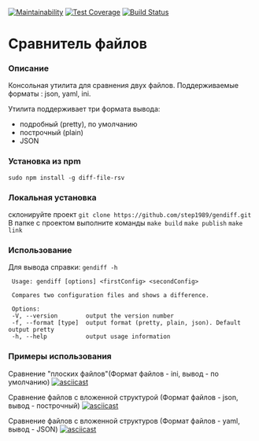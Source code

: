 [![Maintainability](https://api.codeclimate.com/v1/badges/7d1395000f5be9fe138c/maintainability)](https://codeclimate.com/github/step1989/backend-project-lvl2/maintainability)
[![Test Coverage](https://api.codeclimate.com/v1/badges/7d1395000f5be9fe138c/test_coverage)](https://codeclimate.com/github/step1989/backend-project-lvl2/test_coverage)
[![Build Status](https://travis-ci.org/step1989/backend-project-lvl2.svg?branch=master)](https://travis-ci.org/step1989/backend-project-lvl2)

# Сравнитель файлов

### Описание
Консольная утилита для сравнения двух файлов.
Поддерживаемые форматы : json, yaml, ini.

Утилита поддерживает три формата вывода:
  - подробный (pretty), по умолчанию
  - построчный (plain)
  - JSON
  
  ### Установка из npm
```sudo npm install -g diff-file-rsv```


  ### Локальная установка
  склонируйте проект
  `git clone https://github.com/step1989/gendiff.git`
  В папке с проектом выполните команды
  `make build`
  `make publish`
  `make link`


  ### Использование
  Для вывода справки:
  `gendiff -h`
  
 ```
  Usage: gendiff [options] <firstConfig> <secondConfig>

  Compares two configuration files and shows a difference.

  Options:
  -V, --version        output the version number
  -f, --format [type]  output format (pretty, plain, json). Default output pretty
  -h, --help           output usage information
  ```
  ### Примеры использования
  Сравнение "плоских файлов"(Формат файлов - ini, вывод - по умолчанию)
  [![asciicast](https://asciinema.org/a/f11VkfMW9FtSDm4g8BAaNWL0D.svg)](https://asciinema.org/a/f11VkfMW9FtSDm4g8BAaNWL0D)
  
  Сравнение файлов с вложенной структурой (Формат файлов - json, вывод - построчный)
  [![asciicast](https://asciinema.org/a/Qhi0mIykRenLfHVbPMzOeacF4.svg)](https://asciinema.org/a/Qhi0mIykRenLfHVbPMzOeacF4)
  
  Сравнение файлов с вложенной структуров (Формат файлов - yaml, вывод - JSON)
  [![asciicast](https://asciinema.org/a/l9dlPLaiWg0Idio2TzoXaG4sh.svg)](https://asciinema.org/a/l9dlPLaiWg0Idio2TzoXaG4sh)
